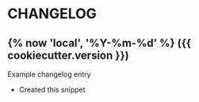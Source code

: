 CHANGELOG
=========

{% now 'local', '%Y-%m-%d' %} ({{ cookiecutter.version }})
------------------

Example changelog entry

- Created this snippet
